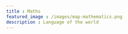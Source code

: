 ```yaml
---
title : Maths
featured_image : /images/map-mathematics.png
description : Language of the world
---
```

